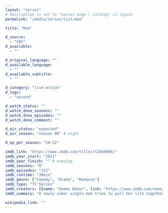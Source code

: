 ```yaml
---
layout: "series"
# description is set to "series page | catalog" in layout
permalink: "/media/series/list/mom"

title: "Mom"

d_source:
  - "CBS"
d_available:
  - ""

d_original_language: ""
d_available_language:
  - ""
d_available_subtitle:
  - ""

d_category: "live-action"
d_tags:
  - "second"

d_watch_status: ""
d_watch_done_seasons: ""
d_watch_done_episodes: ""
d_watch_done_comment: ""

d_air_status: "expected"
d_air_season: "season 08" # eight

d_ep_per_season: "19-22"

imdb_link: "https://www.imdb.com/title/tt2660806/"
imdb_year_start: "2013"
imdb_year_finish: "" # ongoing
imdb_seasons: "8"
imdb_episodes: "152"
imdb_runtime: "30min"
imdb_genre: ["Comedy", "Drama", "Romance"]
imdb_type: "TV Series"
imdb_creators: [{name: "Gemma Baker", link: "https://www.imdb.com/name/nm0743048/"}, {name: "Eddie Gorodetsky", link: "https://www.imdb.com/name/nm0331212/"}, {name: "Chuck Lorre", link: "https://www.imdb.com/name/nm0521143/"}]
imdb_summary: "A newly sober single mom tries to pull her life together in Napa Valley while dealing with her wayward mother."

wikipedia_link: ""
---
```

